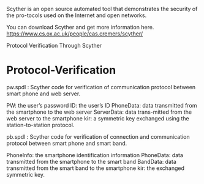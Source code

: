 Scyther is an open source automated tool that demonstrates the security of the pro-tocols used on the Internet and open networks. 

You can download Scyther and get more information here.
https://www.cs.ox.ac.uk/people/cas.cremers/scyther/

Protocol Verification Through Scyther

# Protocol-Verification
pw.spdl
: Scyther code for verification of communication protocol between smart phone and web server.

PW: the user’s password
ID: the user’s ID
PhoneData: data transmitted from the smartphone to the web server
ServerData: data trans-mitted from the web server to the smartphone
kir: a symmetric key exchanged using the station-to-station protocol. 

pb.spdl
: Scyther code for verification of connection and communication protocol between smart phone and smart band.

PhoneInfo: the smartphone identification information
PhoneData: data transmitted from the smartphone to the smart band
BandData: data transmitted from the smart band to the smartphone
kir: the exchanged symmetric key.
